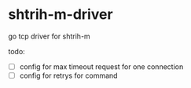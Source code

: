 # shtrih-m-driver
go tcp driver for shtrih-m

todo: 
- [ ] config for max timeout request for one connection
- [ ] config for retrys for command